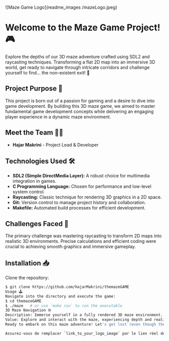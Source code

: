 ![Maze Game Logo](readme_images
/mazeLogo.jpeg)

# Welcome to the Maze Game Project! 🎮

Explore the depths of our 3D maze adventure crafted using SDL2 and raycasting techniques. Transforming a flat 2D map into an immersive 3D world, get ready to navigate through intricate corridors and challenge yourself to find... the non-existent exit! 🌌

## Project Purpose 🚀

This project is born out of a passion for gaming and a desire to dive into game development. By building this 3D maze game, we aimed to master fundamental game development concepts while delivering an engaging player experience in a dynamic maze environment.

## Meet the Team 🧑‍💻

- **Hajar Makrini** - Project Lead & Developer

## Technologies Used 🛠️

- **SDL2 (Simple DirectMedia Layer):** A robust choice for multimedia integration in games.
- **C Programming Language:** Chosen for performance and low-level system control.
- **Raycasting:** Classic technique for rendering 3D graphics in a 2D space.
- **Git:** Version control to manage project history and collaboration.
- **Makefile:** Automated build processes for efficient development.

## Challenges Faced 🎯

The primary challenge was mastering raycasting to transform 2D maps into realistic 3D environments. Precise calculations and efficient coding were crucial to achieving smooth graphics and immersive gameplay.

## Installation 📥

Clone the repository:
```bash
$ git clone https://github.com/hajarMakrini/themazeGAME
Usage 🕹️
Navigate into the directory and execute the game:
$ cd themazeGAME
$ ./maze   # or use `make run` to run the executable
3D Maze Navigation 🌐
Description: Immerse yourself in a fully rendered 3D maze environment.
Value: Explore and interact with the maze, experiencing depth and realism in gameplay.
Ready to embark on this maze adventure? Let's get lost (even though there's no exit to find)! 🚪🔍

Assurez-vous de remplacer `link_to_your_logo_image` par le lien réel de votre image de logo, et vérifiez que les chemins d'exécution (`./maze` et `make run`) sont corrects selon la structure de votre projet.
